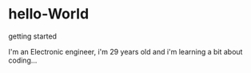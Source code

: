 # hello-World
getting started 

I'm an Electronic engineer, i'm 29 years old and i'm learning a bit about coding...
